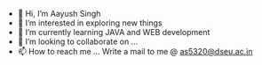 - 👋 Hi, I’m Aayush Singh
- 👀 I’m interested in exploring new things
- 🌱 I’m currently learning JAVA and WEB development 
- 💞️ I’m looking to collaborate on ...
- 📫 How to reach me ... Write a mail to me @ as5320@dseu.ac.in

<!---
as5320/as5320 is a ✨ special ✨ repository because its `README.md` (this file) appears on your GitHub profile.
You can click the Preview link to take a look at your changes.
--->
